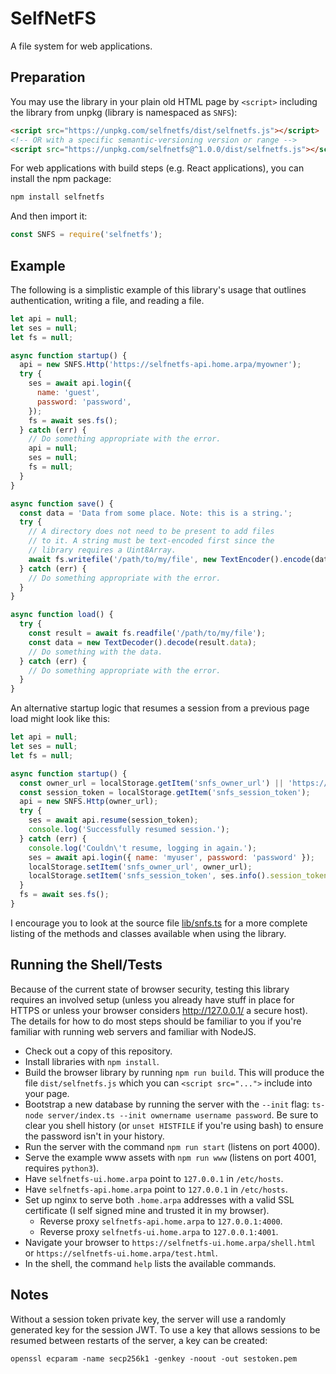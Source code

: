# SelfNetFS

A file system for web applications.

## Preparation

You may use the library in your plain old HTML page by `<script>` including the library
from unpkg (library is namespaced as `SNFS`):

```html
<script src="https://unpkg.com/selfnetfs/dist/selfnetfs.js"></script>
<!-- OR with a specific semantic-versioning version or range -->
<script src="https://unpkg.com/selfnetfs@^1.0.0/dist/selfnetfs.js"></script>
```

For web applications with build steps (e.g. React applications), you can install the npm
package:

```bash
npm install selfnetfs
```

And then import it:

```javascript
const SNFS = require('selfnetfs');
```

## Example

The following is a simplistic example of this library's usage that outlines authentication,
writing a file, and reading a file.

```javascript
let api = null;
let ses = null;
let fs = null;

async function startup() {
  api = new SNFS.Http('https://selfnetfs-api.home.arpa/myowner');
  try {
    ses = await api.login({
      name: 'guest',
      password: 'password',
    });
    fs = await ses.fs();
  } catch (err) {
    // Do something appropriate with the error.
    api = null;
    ses = null;
    fs = null;
  }
}

async function save() {
  const data = 'Data from some place. Note: this is a string.';
  try {
    // A directory does not need to be present to add files
    // to it. A string must be text-encoded first since the
    // library requires a Uint8Array.
    await fs.writefile('/path/to/my/file', new TextEncoder().encode(data));
  } catch (err) {
    // Do something appropriate with the error.
  }
}

async function load() {
  try {
    const result = await fs.readfile('/path/to/my/file');
    const data = new TextDecoder().decode(result.data);
    // Do something with the data.
  } catch (err) {
    // Do something appropriate with the error.
  }
}
```

An alternative startup logic that resumes a session from a previous page load
might look like this:

```javascript
let api = null;
let ses = null;
let fs = null;

async function startup() {
  const owner_url = localStorage.getItem('snfs_owner_url') || 'https://selfnetfs-api.home.arpa/myowner';
  const session_token = localStorage.getItem('snfs_session_token');
  api = new SNFS.Http(owner_url);
  try {
    ses = await api.resume(session_token);
    console.log('Successfully resumed session.');
  } catch (err) {
    console.log('Couldn\'t resume, logging in again.');
    ses = await api.login({ name: 'myuser', password: 'password' });
    localStorage.setItem('snfs_owner_url', owner_url);
    localStorage.setItem('snfs_session_token', ses.info().session_token);
  }
  fs = await ses.fs();
}
```

I encourage you to look at the source file [lib/snfs.ts](/lib/snfs.ts) for
a more complete listing of the methods and classes available when using the
library.

## Running the Shell/Tests

Because of the current state of browser security, testing this library
requires an involved setup (unless you already have stuff in place for HTTPS or
unless your browser considers http://127.0.0.1/ a secure host). The details for
how to do most steps should be familiar to you if you're familiar with running
web servers and familiar with NodeJS.

* Check out a copy of this repository.
* Install libraries with `npm install`.
* Build the browser library by running `npm run build`.
  This will produce the file `dist/selfnetfs.js` which you
  can `<script src="...">` include into your page.
* Bootstrap a new database by running the server with
  the `--init` flag:
  `ts-node server/index.ts --init ownername username password`.
  Be sure to clear you shell history (or `unset HISTFILE` if you're using bash)
  to ensure the password isn't in your history.
* Run the server with the command `npm run start` (listens on port 4000).
* Serve the example www assets with `npm run www` (listens on port 4001, requires `python3`).
* Have `selfnetfs-ui.home.arpa` point to `127.0.0.1` in `/etc/hosts`.
* Have `selfnetfs-api.home.arpa` point to `127.0.0.1` in `/etc/hosts`.
* Set up nginx to serve both `.home.arpa` addresses with a valid SSL certificate (I self
  signed mine and trusted it in my browser).
  - Reverse proxy `selfnetfs-api.home.arpa` to `127.0.0.1:4000`.
  - Reverse proxy `selfnetfs-ui.home.arpa` to `127.0.0.1:4001`.
* Navigate your browser to `https://selfnetfs-ui.home.arpa/shell.html` or
  `https://selfnetfs-ui.home.arpa/test.html`.
* In the shell, the command `help` lists the available commands.

## Notes

Without a session token private key, the server will use a randomly generated
key for the session JWT. To use a key that allows sessions to be resumed
between restarts of the server, a key can be created:

```
openssl ecparam -name secp256k1 -genkey -noout -out sestoken.pem
```
